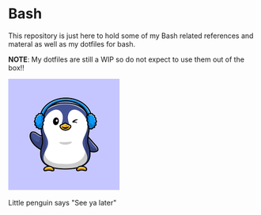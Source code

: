 # Bash

This repository is just here to hold some of my Bash related references and materal as well as my dotfiles for bash.

**NOTE**: My dotfiles are still a WIP so do not expect to use them out of the box!!


![](assets/20231023_043608_profile_pic_linux_penguin.png)

Little penguin says "See ya later"
